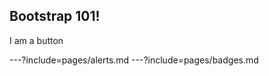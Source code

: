 <div class="container">
<div class="d-flex justify-content-middle">
<h2>Bootstrap 101!</h2>

<div
  onclick="
    $($('#theme').attr('disabled','disabled')[0].previousElementSibling)
    .attr('disabled','disabled');
  "
  class="btn btn-primary"
>I am a button</div>

---?include=pages/alerts.md
---?include=pages/badges.md
</div>
</div>
